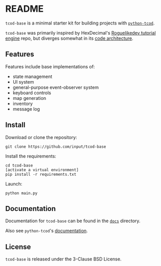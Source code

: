 # README

`tcod-base` is a minimal starter kit for building projects with [`python-tcod`](https://github.com/libtcod/python-tcod).

`tcod-base` was primarily inspired by HexDecimal's [Roguelikedev tutorial engine](https://github.com/HexDecimal/roguelikedev-tutorial-engine-2024) repo, but diverges somewhat in its [code architecture](docs/architecture.md).


## Features

Features include base implementations of:
- state management
- UI system
- general-purpose event-observer system
- keyboard controls
- map generation
- inventory
- message log


## Install

Download or clone the repository:
```
git clone https://github.com/input/tcod-base
```

Install the requirements:
```
cd tcod-base
[activate a virtual environment]
pip install -r requirements.txt
```

Launch:
```
python main.py
```


## Documentation

Documentation for `tcod-base` can be found in the [`docs`](docs) directory.

Also see `python-tcod`'s [documentation](https://python-tcod.readthedocs.io/en/latest/index.html).


## License

`tcod-base` is released under the 3-Clause BSD License.
